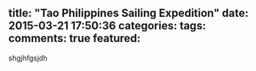 title: "Tao Philippines Sailing Expedition"
date: 2015-03-21 17:50:36
categories:
tags:
comments: true
featured:
---
shgjhfgsjdh

